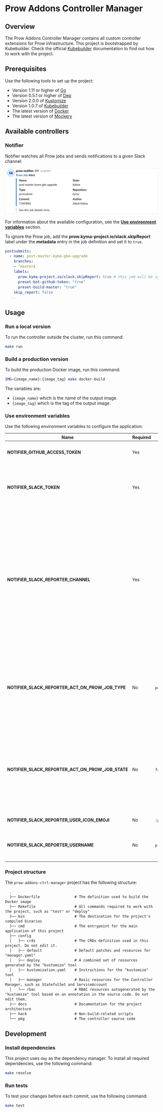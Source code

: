# Prow Addons Controller Manager

## Overview

The Prow Addons Controller Manager contains all custom controller extensions for Prow infrastructure. This project is bootstrapped by Kubebuilder. Check the official [Kubebuilder](https://github.com/kubernetes-sigs/kubebuilder/tree/v1.0.7) documentation to find out how to work with the project.

## Prerequisites

Use the following tools to set up the project:

* Version 1.11 or higher of [Go](https://golang.org/dl/)
* Version 0.5.1 or higher of [Dep](https://github.com/golang/dep)
* Version 2.0.0 of [Kustomize](https://github.com/kubernetes-sigs/kustomize)
* Version 1.0.7 of [Kubebuilder](https://github.com/kubernetes-sigs/kubebuilder)
* The latest version of [Docker](https://www.docker.com/)
* The latest version of [Mockery](https://github.com/vektra/mockery)

## Available controllers

### Notifier
Notifier watches all Prow jobs and sends notifications to a given Slack channel:

![](./docs/assets/slack_alert.png)

For information about the available configuration, see the [**Use environment variables**](#use-environment-variables) section.

To ignore the Prow job, add the **prow.kyma-project.io/slack.skipReport** label under the **metadata** entry in the job definition and set it to `true`.
```yaml
postsubmits:
  - name: post-master-kyma-gke-upgrade
    branches:
    - ^master$
    labels:
      prow.kyma-project.io/slack.skipReport: true # this job will be ignored by Slack reporter
      preset-bot-github-token: "true"
      preset-build-master: "true"
    skip_report: false
  ...
```

## Usage

### Run a local version

To run the controller outside the cluster, run this command:

```bash
make run
```

### Build a production version

To build the production Docker image, run this command:

```bash
IMG={image_name}:{image_tag} make docker-build
```

The variables are:

* `{image_name}` which is the name of the output image.
* `{image_tag}` which is the tag of the output image.

### Use environment variables
Use the following environment variables to configure the application:

| Name | Required | Default | Description |
|-----|---------|--------|------------|
| **NOTIFIER_GITHUB_ACCESS_TOKEN** | Yes |  | The GitHub token for querying GitHub API. |
| **NOTIFIER_SLACK_TOKEN** | Yes | | The Slack token used to publish messages on a Slack channel. Find more information [here](https://api.slack.com/docs/token-types#bot). |
| **NOTIFIER_SLACK_REPORTER_CHANNEL** | Yes |  | The Slack channel name where you want to post notifications. You can specify the `general` public channel, a private channel, or an IM channel. For example, to specify the public channel, pass the `#general` channel name. Find more information [here](https://api.slack.com/methods/chat.postMessage#channels).|
| **NOTIFIER_SLACK_REPORTER_ACT_ON_PROW_JOB_TYPE** | No | `periodic;postsubmit` | The names of the Prow job types you want to observe. Separate multiple type names by a comma or a semicolon. Find the acceptable job types [here](https://github.com/kubernetes/test-infra/blob/fbc4040f1824bfa126f873650848396a10f05e8a/prow/apis/prowjobs/v1/types.go#L33-L43).
| **NOTIFIER_SLACK_REPORTER_ACT_ON_PROW_JOB_STATE** | No | `failure;error` | The names of the Prow job states you want to observe. Multiple state names should be separated by comma or semicolon. Find the acceptable job states [here](https://github.com/kubernetes/test-infra/blob/fbc4040f1824bfa126f873650848396a10f05e8a/prow/apis/prowjobs/v1/types.go#L48-L62).
| **NOTIFIER_SLACK_REPORTER_USER_ICON_EMOJI** | No | `:prow:`  | The Slack bot user name.
| **NOTIFIER_SLACK_REPORTER_USERNAME** | No | `prow-notifier` | The Emoji to use as the icon for a Slack notification message.

### Project structure

<!-- Update the repository structure each time you modify it. -->

The `prow-addons-ctrl-manager` project has the following structure:

```
  .
  ├── Dockerfile                # The definition used to build the Docker image
  ├── Makefile                  # All commands required to work with the project, such as "test" or "deploy"
  ├── bin                       # The destination for the project's compiled binaries  
  ├── cmd                       # The entrypoint for the main application of this project
  ├── config
  │   ├── crds                  # The CRDs definition used in this project. Do not edit it.
  │   ├── default               # Default patches and resources for "manager.yaml"
  │   ├── deploy                # A combined set of resources generated by the "kustomize" tool  
  │   ├── kustomization.yaml    # Instructions for the "kustomize" tool
  │   ├── manager               # Basic resources for the Controller Manager, such as StatefulSet and ServiceAccount
  │   └── rbac                  # RBAC resources autogenerated by the "kustomize" tool based on an annotation in the source code. Do not edit them.
  ├── docs                      # Documentation for the project architecture
  ├── hack                      # Non-build-related scripts
  └── pkg                       # The controller source code
```

## Development

### Install dependencies

This project uses `dep` as the dependency manager. To install all required dependencies, use the following command:
```bash
make resolve
```

### Run tests

To test your changes before each commit, use the following command:

```bash
make test
```
